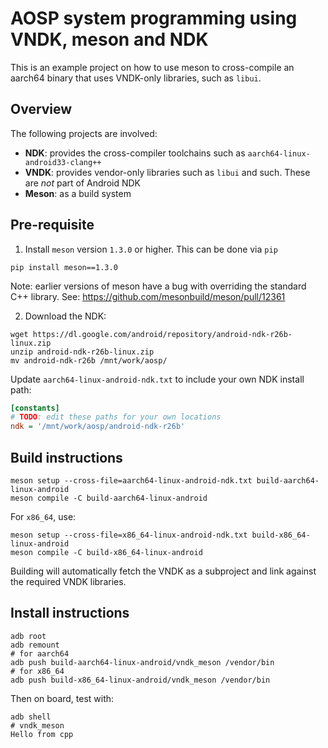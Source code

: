 # AOSP system programming using VNDK, meson and NDK

This is an example project on how to use meson to cross-compile an aarch64 binary
that uses VNDK-only libraries, such as `libui`.

## Overview

The following projects are involved:
- **NDK**: provides the cross-compiler toolchains such as `aarch64-linux-android33-clang++`
- **VNDK**: provides vendor-only libraries such as `libui` and such. These are *not* part of Android NDK
- **Meson**: as a build system

## Pre-requisite

1. Install `meson` version `1.3.0` or higher. This can be done via `pip`
```
pip install meson==1.3.0
```

Note: earlier versions of meson have a bug with overriding the standard C++ library.
See: https://github.com/mesonbuild/meson/pull/12361

2. Download the NDK:
```
wget https://dl.google.com/android/repository/android-ndk-r26b-linux.zip
unzip android-ndk-r26b-linux.zip
mv android-ndk-r26b /mnt/work/aosp/
```

Update `aarch64-linux-android-ndk.txt` to include your own NDK install path:
```ini
[constants]
# TODO: edit these paths for your own locations
ndk = '/mnt/work/aosp/android-ndk-r26b'
```

## Build instructions

```
meson setup --cross-file=aarch64-linux-android-ndk.txt build-aarch64-linux-android
meson compile -C build-aarch64-linux-android
```

For `x86_64`, use:

```
meson setup --cross-file=x86_64-linux-android-ndk.txt build-x86_64-linux-android
meson compile -C build-x86_64-linux-android
```

Building will automatically fetch the VNDK as a subproject and link against the required VNDK libraries.

## Install instructions
```
adb root
adb remount
# for aarch64
adb push build-aarch64-linux-android/vndk_meson /vendor/bin
# for x86_64
adb push build-x86_64-linux-android/vndk_meson /vendor/bin
```

Then on board, test with:
```
adb shell
# vndk_meson
Hello from cpp
```
